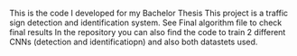 This is the code I developed for my Bachelor Thesis
This project is a traffic sign detection and identification system. See Final algorithm file to check final results
In the repository you can also find the code to train 2 different CNNs (detection and identificatiopn) and also both datastets used.
